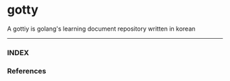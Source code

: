 # gotty
A gottiy is golang's learning document repository written in korean

---

### INDEX




### References

